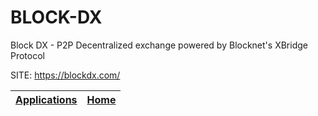 # BLOCK-DX

 Block DX - P2P Decentralized exchange powered by
 Blocknet's XBridge Protocol 
 
 SITE: https://blockdx.com/

 | [Applications](https://portable-linux-apps.github.io/apps.html) | [Home](https://portable-linux-apps.github.io)
 | --- | --- |
